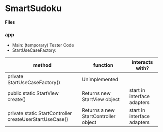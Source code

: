 # SmartSudoku

#### Files

### app
* Main: (temporary) Tester Code
* StartUseCaseFactory:

| method                                                    | function                             | interacts with?             |
|-----------------------------------------------------------|--------------------------------------|-----------------------------|
| private  StartUseCaseFactory()                            | Unimplemented                        |                             |
| public static  StartView  create()                        | Returns new StartView  object        | start in interface adapters |
| private static  StartController  createUserStartUseCase() | Returns a new StartController object | start in interface adapters |
